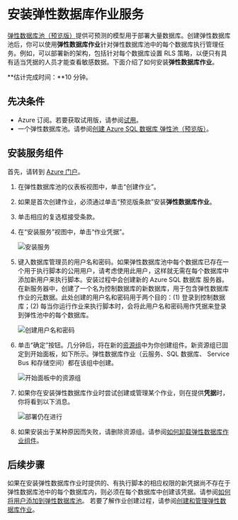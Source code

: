 <properties
	pageTitle="安装弹性数据库作业"
	description="演练如何安装弹性作业功能。"
	services="sql-database"
	documentationCenter=""
	manager="jhubbard"
	authors="sidneyh"
	editor=""/>

<tags ms.service="sql-database" ms.date="04/29/2015" wacn.date="06/23/2015"/>

# 安装弹性数据库作业服务

[弹性数据库池（预览版）](sql-database-elastic-pool-portal)提供可预测的模型用于部署大量数据库。创建弹性数据库池后，你可以使用**弹性数据库作业**针对弹性数据库池中的每个数据库执行管理任务。例如，可以部署新的架构，包括针对每个数据库设置 RLS 策略，以便只有具有适当凭据的人员才能查看敏感数据。下面介绍了如何安装**弹性数据库作业**。

**估计完成时间：**10 分钟。

## 先决条件
* Azure 订阅。若要获取试用版，请参阅[试用](/pricing/1rmb-trial)。
* 一个弹性数据库池。请参阅[创建 Azure SQL 数据库 弹性池（预览版）](sql-database-elastic-pool-portal)。

## 安装服务组件
首先，请转到 [Azure 门户](https://manage.windowsazure.cn)。


1. 在弹性数据库池的仪表板视图中，单击“创建作业”。
2. 如果是首次创建作业，必须通过单击“预览版条款”安装**弹性数据库作业**。
3. 单击相应的复选框接受条款。
4. 在“安装服务”视图中，单击“作业凭据”。

	![安装服务][1]

5. 键入数据库管理员的用户名和密码。如果弹性数据库池中每个数据库已存在一个用于执行脚本的公用用户，请考虑使用此用户，这样就无需在每个数据库中添加新用户来执行脚本。安装过程中会创建新的 Azure SQL 数据库 服务器。在新服务器中，创建了一个名为控制数据库的新数据库，用于包含弹性数据库作业的元数据。此处创建的用户名和密码用于两个目的：(1) 登录到控制数据库；(2) 每当你运行作业来执行脚本时，会将此用户名和密码用作凭据来登录到弹性池中的每个数据库。

	![创建用户名和密码][2]
6. 单击“确定”按钮。几分钟后，将在新的[资源组](resource-group-portal)中为你创建组件。新资源组已固定到开始面板，如下所示。弹性数据库作业（云服务、SQL 数据库、 Service Bus 和存储空间）都在该组中创建。

	![开始面板中的资源组][3]


7. 如果你在安装弹性数据库作业时尝试创建或管理某个作业，则在提供**凭据**时，你将看到以下消息。

	![部署仍在进行][4]

8. 如果安装出于某种原因而失败，请删除资源组。请参阅[如何卸载弹性数据库作业组件](sql-database-elastic-jobs-uninstall)。


## 后续步骤

如果在安装弹性数据库作业时提供的、有执行脚本的相应权限的新凭据尚不存在于弹性数据库池中的每个数据库内，则必须在每个数据库中创建该凭据。请参阅[如何将用户添加到弹性数据库池](sql-database-elastic-jobs-add-logins-to-dbs)。
若要了解作业创建过程，请参阅[创建和管理弹性数据库作业](sql-database-elastic-jobs-create-and-manage)。

<!--Image references-->

[1]: ./media/sql-database-elastic-jobs-service-installation/screen-1.png
[2]: ./media/sql-database-elastic-jobs-service-installation/credentials.png
[3]: ./media/sql-database-elastic-jobs-service-installation/start-board.png
[4]: ./media/sql-database-elastic-jobs-service-installation/incomplete.png

<!---HONumber=61-->